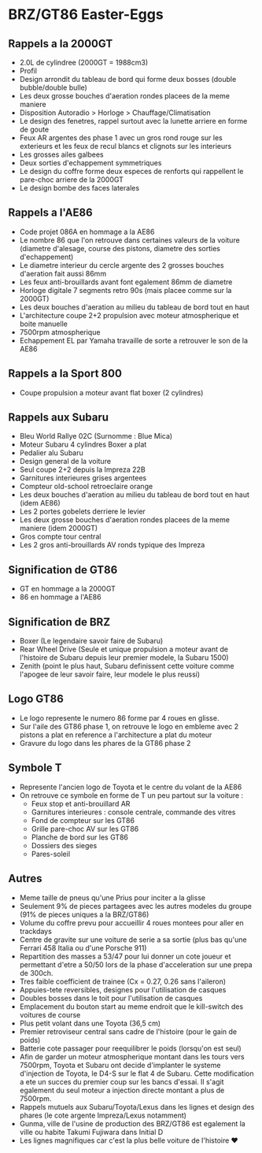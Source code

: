 # BRZ/GT86 Easter-Eggs

## Rappels a la 2000GT

- 2.0L de cylindree (2000GT = 1988cm3)
- Profil
- Design arrondit du tableau de bord qui forme deux bosses (double bubble/double bulle)
- Les deux grosse bouches d'aeration rondes placees de la meme maniere
- Disposition Autoradio > Horloge > Chauffage/Climatisation
- Le design des fenetres, rappel surtout avec la lunette arriere en forme de goute
- Feux AR argentes des phase 1 avec un gros rond rouge sur les exterieurs et les feux de recul blancs et clignots sur les interieurs
- Les grosses ailes galbees
- Deux sorties d'echappement symmetriques
- Le design du coffre forme deux especes de renforts qui rappellent le pare-choc arriere de la 2000GT
- Le design bombe des faces laterales

## Rappels a l'AE86

- Code projet 086A en hommage a la AE86
- Le nombre 86 que l'on retrouve dans certaines valeurs de la voiture (diametre d'alesage, course des pistons, diametre des sorties d'echappement)
- Le diametre interieur du cercle argente des 2 grosses bouches d'aeration fait aussi 86mm
- Les feux anti-brouillards avant font egalement 86mm de diametre
- Horloge digitale 7 segments retro 90s (mais placee comme sur la 2000GT)
- Les deux bouches d'aeration au milieu du tableau de bord tout en haut
- L'architecture coupe 2+2 propulsion avec moteur atmospherique et boite manuelle
- 7500rpm atmospherique
- Echappement EL par Yamaha travaille de sorte a retrouver le son de la AE86

## Rappels a la Sport 800

- Coupe propulsion a moteur avant flat boxer (2 cylindres)

## Rappels aux Subaru

- Bleu World Rallye 02C (Surnomme : Blue Mica)
- Moteur Subaru 4 cylindres Boxer a plat
- Pedalier alu Subaru
- Design general de la voiture
- Seul coupe 2+2 depuis la Impreza 22B
- Garnitures interieures grises argentees
- Compteur old-school retroeclaire orange
- Les deux bouches d'aeration au milieu du tableau de bord tout en haut (idem AE86)
- Les 2 portes gobelets derriere le levier
- Les deux grosse bouches d'aeration rondes placees de la meme maniere (idem 2000GT)
- Gros compte tour central
- Les 2 gros anti-brouillards AV ronds typique des Impreza

## Signification de GT86

- GT en hommage a la 2000GT
- 86 en hommage a l'AE86

## Signification de BRZ

- Boxer (Le legendaire savoir faire de Subaru)
- Rear Wheel Drive (Seule et unique propulsion a moteur avant de l'histoire de Subaru depuis leur premier modele, la Subaru 1500)
- Zenith (point le plus haut, Subaru definissent cette voiture comme l'apogee de leur savoir faire, leur modele le plus reussi)

## Logo GT86

- Le logo represente le numero 86 forme par 4 roues en glisse.
- Sur l'aile des GT86 phase 1, on retrouve le logo en embleme avec 2 pistons a plat en reference a l'architecture a plat du moteur
- Gravure du logo dans les phares de la GT86 phase 2


## Symbole T

- Represente l'ancien logo de Toyota et le centre du volant de la AE86
- On retrouve ce symbole en forme de T un peu partout sur la voiture :
  - Feux stop et anti-brouillard AR
  - Garnitures interieures : console centrale, commande des vitres
  - Fond de compteur sur les GT86
  - Grille pare-choc AV sur les GT86
  - Planche de bord sur les GT86
  - Dossiers des sieges
  - Pares-soleil

## Autres

- Meme taille de pneus qu'une Prius pour inciter a la glisse
- Seulement 9% de pieces partagees avec les autres modeles du groupe (91% de pieces uniques a la BRZ/GT86)
- Volume du coffre prevu pour accueillir 4 roues montees pour aller en trackdays
- Centre de gravite sur une voiture de serie a sa sortie (plus bas qu'une Ferrari 458 Italia ou d'une Porsche 911)
- Repartition des masses a 53/47 pour lui donner un cote joueur et permettant d'etre a 50/50 lors de la phase d'acceleration sur une prepa de 300ch.
- Tres faible coefficient de trainee (Cx = 0.27, 0.26 sans l'aileron)
- Appuies-tete reversibles, designes pour l'utilisation de casques
- Doubles bosses dans le toit pour l'utilisation de casques
- Emplacement du bouton start au meme endroit que le kill-switch des voitures de course
- Plus petit volant dans une Toyota (36,5 cm)
- Premier retroviseur central sans cadre de l'histoire (pour le gain de poids)
- Batterie cote passager pour reequilibrer le poids (lorsqu'on est seul)
- Afin de garder un moteur atmospherique montant dans les tours vers 7500rpm, Toyota et Subaru ont decide d'implanter le systeme d'injection de Toyota, le D4-S sur le flat 4 de Subaru. Cette modification a ete un succes du premier coup sur les bancs d'essai. Il s'agit egalement du seul moteur a injection directe montant a plus de 7500rpm.
- Rappels mutuels aux Subaru/Toyota/Lexus dans les lignes et design des phares (le cote argente Impreza/Lexus notamment)
- Gunma, ville de l'usine de production des BRZ/GT86 est egalement la ville ou habite Takumi Fujiwara dans Initial D
- Les lignes magnifiques car c'est la plus belle voiture de l'histoire :heart:
